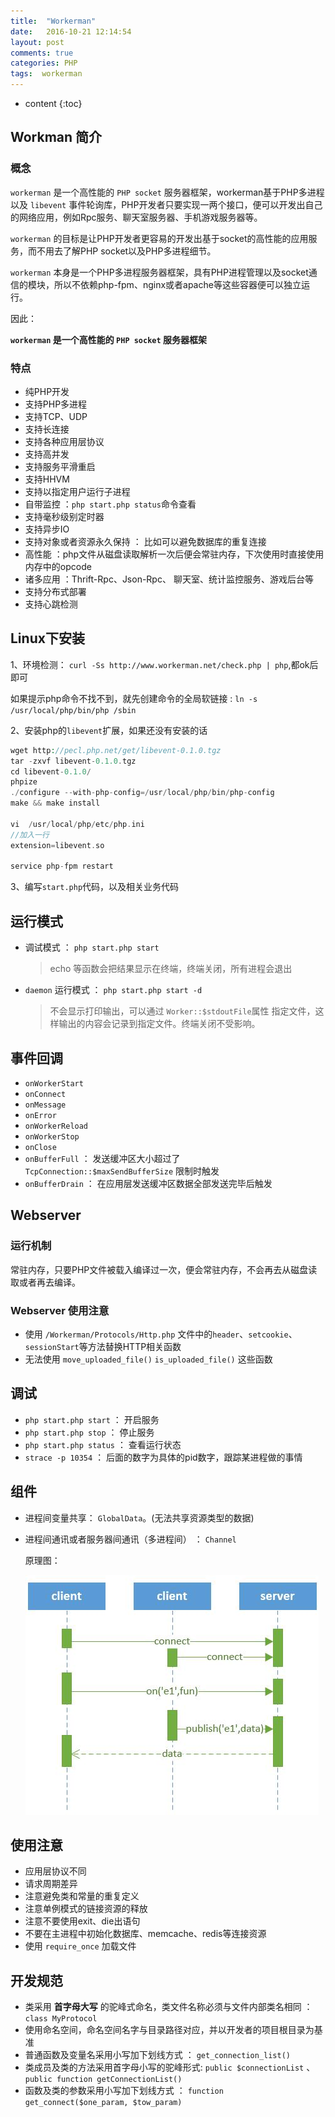 ```yaml
---
title:  "Workerman"
date:   2016-10-21 12:14:54
layout: post
comments: true
categories: PHP
tags:  workerman
---
```


* content
{:toc}

## Workman 简介

### 概念

`workerman` 是一个高性能的 `PHP socket` 服务器框架，workerman基于PHP多进程以及 `libevent` 事件轮询库，PHP开发者只要实现一两个接口，便可以开发出自己的网络应用，例如Rpc服务、聊天室服务器、手机游戏服务器等。

`workerman` 的目标是让PHP开发者更容易的开发出基于socket的高性能的应用服务，而不用去了解PHP socket以及PHP多进程细节。

`workerman` 本身是一个PHP多进程服务器框架，具有PHP进程管理以及socket通信的模块，所以不依赖php-fpm、nginx或者apache等这些容器便可以独立运行。





因此：

**`workerman` 是一个高性能的 `PHP socket` 服务器框架**

### 特点

- 纯PHP开发
- 支持PHP多进程
- 支持TCP、UDP
- 支持长连接
- 支持各种应用层协议
- 支持高并发
- 支持服务平滑重启
- 支持HHVM
- 支持以指定用户运行子进程
- 自带监控 ：`php start.php status`命令查看
- 支持毫秒级别定时器
- 支持异步IO
- 支持对象或者资源永久保持 ： 比如可以避免数据库的重复连接
- 高性能 ：php文件从磁盘读取解析一次后便会常驻内存，下次使用时直接使用内存中的opcode
- 诸多应用 ：Thrift-Rpc、Json-Rpc、 聊天室、统计监控服务、游戏后台等
- 支持分布式部署
- 支持心跳检测



## Linux下安装


1、环境检测： `curl -Ss http://www.workerman.net/check.php | php`,都ok后即可

如果提示php命令不找不到，就先创建命令的全局软链接 : `ln -s /usr/local/php/bin/php /sbin`

2、安装php的`libevent`扩展，如果还没有安装的话

```php
wget http://pecl.php.net/get/libevent-0.1.0.tgz
tar -zxvf libevent-0.1.0.tgz
cd libevent-0.1.0/
phpize
./configure --with-php-config=/usr/local/php/bin/php-config
make && make install

vi  /usr/local/php/etc/php.ini
//加入一行
extension=libevent.so

service php-fpm restart
```

3、编写`start.php`代码，以及相关业务代码



## 运行模式

- 调试模式  ： `php start.php start` 

    > echo 等函数会把结果显示在终端，终端关闭，所有进程会退出

- `daemon` 运行模式 ： `php start.php start -d`         
    
    > 不会显示打印输出，可以通过 `Worker::$stdoutFile`属性 指定文件，这样输出的内容会记录到指定文件。终端关闭不受影响。


## 事件回调

- `onWorkerStart`
- `onConnect`
- `onMessage`
- `onError`
- `onWorkerReload`
- `onWorkerStop`
- `onClose`
- `onBufferFull` ： 发送缓冲区大小超过了 `TcpConnection::$maxSendBufferSize` 限制时触发
- `onBufferDrain` ： 在应用层发送缓冲区数据全部发送完毕后触发

## Webserver

### 运行机制

常驻内存，只要PHP文件被载入编译过一次，便会常驻内存，不会再去从磁盘读取或者再去编译。

### Webserver 使用注意

- 使用 `/Workerman/Protocols/Http.php` 文件中的`header`、`setcookie`、`sessionStart`等方法替换HTTP相关函数
- 无法使用 `move_uploaded_file()` `is_uploaded_file()` 这些函数


## 调试

- `php start.php start` ： 开启服务
- `php start.php stop`  ： 停止服务
- `php start.php status` ： 查看运行状态
- `strace -p 10354` ： 后面的数字为具体的pid数字，跟踪某进程做的事情



## 组件

- 进程间变量共享： `GlobalData`。(无法共享资源类型的数据)


- 进程间通讯或者服务器间通讯（多进程间） ： `Channel`

    原理图：
    
    ![image](/static/img/workerman.jpg)



## 使用注意

- 应用层协议不同
- 请求周期差异
- 注意避免类和常量的重复定义
- 注意单例模式的链接资源的释放
- 注意不要使用exit、die出语句
- 不要在主进程中初始化数据库、memcache、redis等连接资源
- 使用 `require_once` 加载文件


## 开发规范

- 类采用 **首字母大写** 的驼峰式命名，类文件名称必须与文件内部类名相同 ： `class MyProtocol`
- 使用命名空间，命名空间名字与目录路径对应，并以开发者的项目根目录为基准
- 普通函数及变量名采用小写加下划线方式 ： `get_connection_list()`
- 类成员及类的方法采用首字母小写的驼峰形式: `public $connectionList` 、 `public function getConnectionList()`
- 函数及类的参数采用小写加下划线方式 ： `function get_connect($one_param, $tow_param)`

